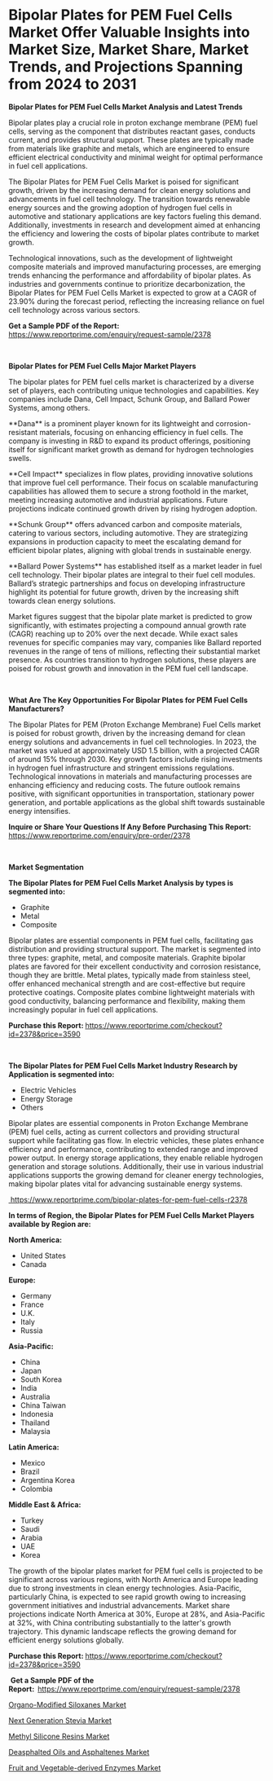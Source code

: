 <p><h1>Bipolar Plates for PEM Fuel Cells Market Offer Valuable Insights into Market Size, Market Share, Market Trends, and Projections Spanning from 2024 to 2031</h1></p><p><strong>Bipolar Plates for PEM Fuel Cells Market Analysis and Latest Trends</strong></p>
<p><p>Bipolar plates play a crucial role in proton exchange membrane (PEM) fuel cells, serving as the component that distributes reactant gases, conducts current, and provides structural support. These plates are typically made from materials like graphite and metals, which are engineered to ensure efficient electrical conductivity and minimal weight for optimal performance in fuel cell applications.</p><p>The Bipolar Plates for PEM Fuel Cells Market is poised for significant growth, driven by the increasing demand for clean energy solutions and advancements in fuel cell technology. The transition towards renewable energy sources and the growing adoption of hydrogen fuel cells in automotive and stationary applications are key factors fueling this demand. Additionally, investments in research and development aimed at enhancing the efficiency and lowering the costs of bipolar plates contribute to market growth.</p><p>Technological innovations, such as the development of lightweight composite materials and improved manufacturing processes, are emerging trends enhancing the performance and affordability of bipolar plates. As industries and governments continue to prioritize decarbonization, the Bipolar Plates for PEM Fuel Cells Market is expected to grow at a CAGR of 23.90% during the forecast period, reflecting the increasing reliance on fuel cell technology across various sectors.</p></p>
<p><strong>Get a Sample PDF of the Report:&nbsp;</strong> <a href="https://www.reportprime.com/enquiry/request-sample/2378?utm_campaign=1594&utm_medium=2&utm_source=Github&utm_content=ia&utm_term=18102024&utm_id=bipolar-plates-for-pem-fuel-cells">https://www.reportprime.com/enquiry/request-sample/2378</a></p>
<p>&nbsp;</p>
<p><strong>Bipolar Plates for PEM Fuel Cells Major Market Players</strong></p>
<p><p>The bipolar plates for PEM fuel cells market is characterized by a diverse set of players, each contributing unique technologies and capabilities. Key companies include Dana, Cell Impact, Schunk Group, and Ballard Power Systems, among others.</p><p>**Dana** is a prominent player known for its lightweight and corrosion-resistant materials, focusing on enhancing efficiency in fuel cells. The company is investing in R&D to expand its product offerings, positioning itself for significant market growth as demand for hydrogen technologies swells.</p><p>**Cell Impact** specializes in flow plates, providing innovative solutions that improve fuel cell performance. Their focus on scalable manufacturing capabilities has allowed them to secure a strong foothold in the market, meeting increasing automotive and industrial applications. Future projections indicate continued growth driven by rising hydrogen adoption.</p><p>**Schunk Group** offers advanced carbon and composite materials, catering to various sectors, including automotive. They are strategizing expansions in production capacity to meet the escalating demand for efficient bipolar plates, aligning with global trends in sustainable energy.</p><p>**Ballard Power Systems** has established itself as a market leader in fuel cell technology. Their bipolar plates are integral to their fuel cell modules. Ballard’s strategic partnerships and focus on developing infrastructure highlight its potential for future growth, driven by the increasing shift towards clean energy solutions.</p><p>Market figures suggest that the bipolar plate market is predicted to grow significantly, with estimates projecting a compound annual growth rate (CAGR) reaching up to 20% over the next decade. While exact sales revenues for specific companies may vary, companies like Ballard reported revenues in the range of tens of millions, reflecting their substantial market presence. As countries transition to hydrogen solutions, these players are poised for robust growth and innovation in the PEM fuel cell landscape.</p></p>
<p>&nbsp;</p>
<p><strong>What Are The Key Opportunities For Bipolar Plates for PEM Fuel Cells Manufacturers?</strong></p>
<p><p>The Bipolar Plates for PEM (Proton Exchange Membrane) Fuel Cells market is poised for robust growth, driven by the increasing demand for clean energy solutions and advancements in fuel cell technologies. In 2023, the market was valued at approximately USD 1.5 billion, with a projected CAGR of around 15% through 2030. Key growth factors include rising investments in hydrogen fuel infrastructure and stringent emissions regulations. Technological innovations in materials and manufacturing processes are enhancing efficiency and reducing costs. The future outlook remains positive, with significant opportunities in transportation, stationary power generation, and portable applications as the global shift towards sustainable energy intensifies.</p></p>
<p><strong>Inquire or Share Your Questions If Any Before Purchasing This Report:</strong> <a href="https://www.reportprime.com/enquiry/pre-order/2378?utm_campaign=1594&utm_medium=2&utm_source=Github&utm_content=ia&utm_term=18102024&utm_id=bipolar-plates-for-pem-fuel-cells">https://www.reportprime.com/enquiry/pre-order/2378</a></p>
<p>&nbsp;</p>
<p><strong>Market Segmentation</strong></p>
<p><strong>The Bipolar Plates for PEM Fuel Cells Market Analysis by types is segmented into:</strong></p>
<p><ul><li>Graphite</li><li>Metal</li><li>Composite</li></ul></p>
<p><p>Bipolar plates are essential components in PEM fuel cells, facilitating gas distribution and providing structural support. The market is segmented into three types: graphite, metal, and composite materials. Graphite bipolar plates are favored for their excellent conductivity and corrosion resistance, though they are brittle. Metal plates, typically made from stainless steel, offer enhanced mechanical strength and are cost-effective but require protective coatings. Composite plates combine lightweight materials with good conductivity, balancing performance and flexibility, making them increasingly popular in fuel cell applications.</p></p>
<p><strong>Purchase this Report:&nbsp;</strong><a href="https://www.reportprime.com/checkout?id=2378&price=3590&utm_campaign=1594&utm_medium=2&utm_source=Github&utm_content=ia&utm_term=18102024&utm_id=bipolar-plates-for-pem-fuel-cells">https://www.reportprime.com/checkout?id=2378&price=3590</a></p>
<p>&nbsp;</p>
<p><strong>The Bipolar Plates for PEM Fuel Cells Market Industry Research by Application is segmented into:</strong></p>
<p><ul><li>Electric Vehicles</li><li>Energy Storage</li><li>Others</li></ul></p>
<p><p>Bipolar plates are essential components in Proton Exchange Membrane (PEM) fuel cells, acting as current collectors and providing structural support while facilitating gas flow. In electric vehicles, these plates enhance efficiency and performance, contributing to extended range and improved power output. In energy storage applications, they enable reliable hydrogen generation and storage solutions. Additionally, their use in various industrial applications supports the growing demand for cleaner energy technologies, making bipolar plates vital for advancing sustainable energy systems.</p></p>
<p><a href="https://www.reportprime.com/bipolar-plates-for-pem-fuel-cells-r2378?utm_campaign=1594&utm_medium=2&utm_source=Github&utm_content=ia&utm_term=18102024&utm_id=bipolar-plates-for-pem-fuel-cells">&nbsp;https://www.reportprime.com/bipolar-plates-for-pem-fuel-cells-r2378</a></p>
<p><strong>In terms of Region, the Bipolar Plates for PEM Fuel Cells Market Players available by Region are:</strong></p>
<p>
    <p> <strong> North America: </strong>
        <ul>
            <li>United States</li>
            <li>Canada</li>
        </ul>
        </p> 
    <p> <strong> Europe: </strong>
        <ul>
            <li>Germany</li>
            <li>France</li>
            <li>U.K.</li>
            <li>Italy</li>
            <li>Russia</li>
        </ul>
        </p> 
    <p> <strong> Asia-Pacific: </strong>
        <ul>
            <li>China</li>
            <li>Japan</li>
            <li>South Korea</li>
            <li>India</li>
            <li>Australia</li>
            <li>China Taiwan</li>
            <li>Indonesia</li>
            <li>Thailand</li>
            <li>Malaysia</li>
        </ul>
        </p> 
    <p> <strong> Latin America: </strong>
        <ul>
            <li>Mexico</li>
            <li>Brazil</li>
            <li>Argentina Korea</li>
            <li>Colombia</li>
        </ul>
        </p> 
    <p> <strong> Middle East & Africa: </strong>
        <ul>
            <li>Turkey</li>
            <li>Saudi</li>
            <li>Arabia</li>
            <li>UAE</li>
            <li>Korea</li>
        </ul>
    </p>
    </p>
<p><p>The growth of the bipolar plates market for PEM fuel cells is projected to be significant across various regions, with North America and Europe leading due to strong investments in clean energy technologies. Asia-Pacific, particularly China, is expected to see rapid growth owing to increasing government initiatives and industrial advancements. Market share projections indicate North America at 30%, Europe at 28%, and Asia-Pacific at 32%, with China contributing substantially to the latter's growth trajectory. This dynamic landscape reflects the growing demand for efficient energy solutions globally.</p></p>
<p><strong>Purchase this Report: </strong><a href="https://www.reportprime.com/checkout?id=2378&price=3590&utm_campaign=1594&utm_medium=2&utm_source=Github&utm_content=ia&utm_term=18102024&utm_id=bipolar-plates-for-pem-fuel-cells">https://www.reportprime.com/checkout?id=2378&price=3590</a></p>
<p>&nbsp;<strong>Get a Sample PDF of the Report:&nbsp;&nbsp;</strong><a href="https://www.reportprime.com/enquiry/request-sample/2378?utm_campaign=1594&utm_medium=2&utm_source=Github&utm_content=ia&utm_term=18102024&utm_id=bipolar-plates-for-pem-fuel-cells">https://www.reportprime.com/enquiry/request-sample/2378</a></p>
<p><strong></strong></p>
<p><p><a href="https://www.linkedin.com/pulse/organo-modified-siloxanes-market-overview-forecast-2024-0hnhc?utm_campaign=1594&utm_medium=2&utm_source=Github&utm_content=ia&utm_term=18102024&utm_id=bipolar-plates-for-pem-fuel-cells">Organo-Modified Siloxanes Market</a></p><p><a href="https://www.linkedin.com/pulse/next-generation-stevia-market-share-analysis-growth-trends-oybfc?utm_campaign=1594&utm_medium=2&utm_source=Github&utm_content=ia&utm_term=18102024&utm_id=bipolar-plates-for-pem-fuel-cells">Next Generation Stevia Market</a></p><p><a href="https://www.linkedin.com/pulse/methyl-silicone-resins-sector-surge-82-growth-roadmap-2031-fatoc?utm_campaign=1594&utm_medium=2&utm_source=Github&utm_content=ia&utm_term=18102024&utm_id=bipolar-plates-for-pem-fuel-cells">Methyl Silicone Resins Market</a></p><p><a href="https://www.linkedin.com/pulse/global-deasphalted-oils-asphaltenes-industry-analysis-report-market-tvhuc?utm_campaign=1594&utm_medium=2&utm_source=Github&utm_content=ia&utm_term=18102024&utm_id=bipolar-plates-for-pem-fuel-cells">Deasphalted Oils and Asphaltenes Market</a></p><p><a href="https://www.linkedin.com/pulse/navigating-global-fruit-vegetable-derived-enzymes-market-from-78i2c?utm_campaign=1594&utm_medium=2&utm_source=Github&utm_content=ia&utm_term=18102024&utm_id=bipolar-plates-for-pem-fuel-cells">Fruit and Vegetable-derived Enzymes Market</a></p></p>